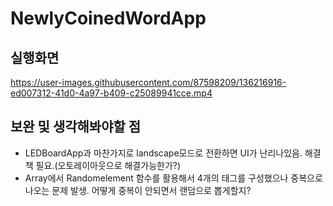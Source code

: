# NewlyCoinedWordApp

## 실행화면

https://user-images.githubusercontent.com/87598209/136216916-ed007312-41d0-4a97-b409-c25089941cce.mp4


## 보완 및 생각해봐야할 점
* LEDBoardApp과 마찬가지로 landscape모드로 전환하면 UI가 난리나있음. 해결책 필요.(오토레이아웃으로 해결가능한가?)
* Array에서 Randomelement 함수를 활용해서 4개의 태그를 구성했으나 중복으로 나오는 문제 발생. 어떻게 중복이 안되면서 랜덤으로 뽑게할지?
